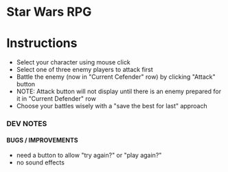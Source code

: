 # Star Wars RPG

# Instructions

* Select your character using mouse click
* Select one of three enemy players to attack first
* Battle the enemy (now in "Current Cefender" row) by clicking "Attack" button
* NOTE: Attack button will not display until there is an enemy prepared for it in "Current Defender" row
* Choose your battles wisely with a "save the best for last" approach


### DEV NOTES

#### BUGS / IMPROVEMENTS
* need a button to allow "try again?" or "play again?"
* no sound effects